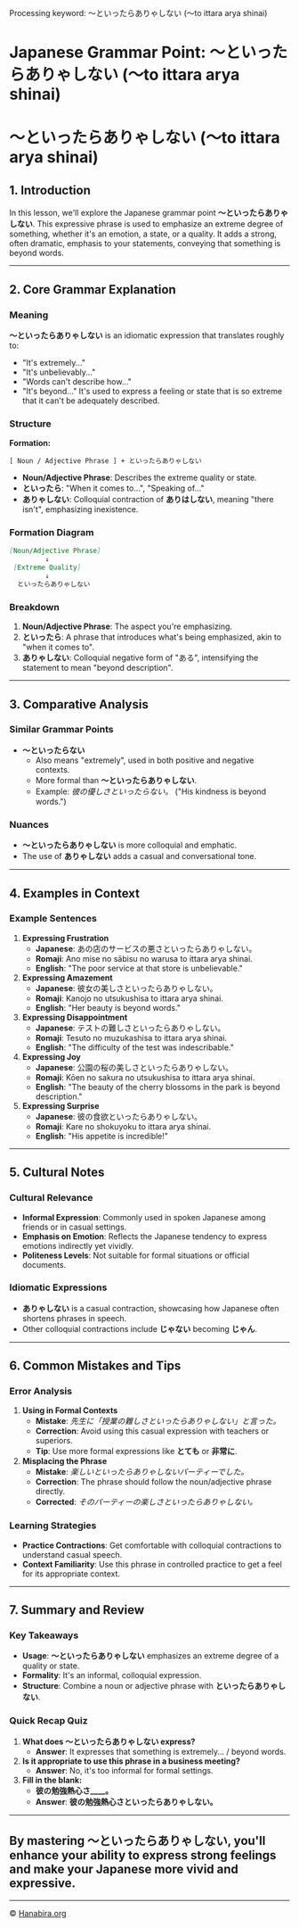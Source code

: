 Processing keyword: ～といったらありゃしない (〜to ittara arya shinai)
# Japanese Grammar Point: ～といったらありゃしない (〜to ittara arya shinai)
# ～といったらありゃしない (〜to ittara arya shinai)
## 1. Introduction
In this lesson, we'll explore the Japanese grammar point **～といったらありゃしない**. This expressive phrase is used to emphasize an extreme degree of something, whether it's an emotion, a state, or a quality. It adds a strong, often dramatic, emphasis to your statements, conveying that something is beyond words.

---
## 2. Core Grammar Explanation
### Meaning
**～といったらありゃしない** is an idiomatic expression that translates roughly to:
- "It's extremely..."
- "It's unbelievably..."
- "Words can't describe how..."
- "It's beyond..."
It's used to express a feeling or state that is so extreme that it can't be adequately described.
### Structure
**Formation:**
```plaintext
[ Noun / Adjective Phrase ] + といったらありゃしない
```
- **Noun/Adjective Phrase**: Describes the extreme quality or state.
- **といったら**: "When it comes to...", "Speaking of..."
- **ありゃしない**: Colloquial contraction of **ありはしない**, meaning "there isn't", emphasizing inexistence.
### Formation Diagram
```markdown
[Noun/Adjective Phrase]
         ↓
 [Extreme Quality]
         ↓
  といったらありゃしない
```
### Breakdown
1. **Noun/Adjective Phrase**: The aspect you're emphasizing.
2. **といったら**: A phrase that introduces what's being emphasized, akin to "when it comes to".
3. **ありゃしない**: Colloquial negative form of "ある", intensifying the statement to mean "beyond description".
---
## 3. Comparative Analysis
### Similar Grammar Points
- **～といったらない**
  - Also means "extremely", used in both positive and negative contexts.
  - More formal than **～といったらありゃしない**.
  - Example: *彼の優しさといったらない。* ("His kindness is beyond words.")
### Nuances
- **～といったらありゃしない** is more colloquial and emphatic.
- The use of **ありゃしない** adds a casual and conversational tone.
---
## 4. Examples in Context
### Example Sentences
1. **Expressing Frustration**
   - **Japanese**: あの店のサービスの悪さといったらありゃしない。
   - **Romaji**: Ano mise no sābisu no warusa to ittara arya shinai.
   - **English**: "The poor service at that store is unbelievable."
2. **Expressing Amazement**
   - **Japanese**: 彼女の美しさといったらありゃしない。
   - **Romaji**: Kanojo no utsukushisa to ittara arya shinai.
   - **English**: "Her beauty is beyond words."
3. **Expressing Disappointment**
   - **Japanese**: テストの難しさといったらありゃしない。
   - **Romaji**: Tesuto no muzukashisa to ittara arya shinai.
   - **English**: "The difficulty of the test was indescribable."
4. **Expressing Joy**
   - **Japanese**: 公園の桜の美しさといったらありゃしない。
   - **Romaji**: Kōen no sakura no utsukushisa to ittara arya shinai.
   - **English**: "The beauty of the cherry blossoms in the park is beyond description."
5. **Expressing Surprise**
   - **Japanese**: 彼の食欲といったらありゃしない。
   - **Romaji**: Kare no shokuyoku to ittara arya shinai.
   - **English**: "His appetite is incredible!"
---
## 5. Cultural Notes
### Cultural Relevance
- **Informal Expression**: Commonly used in spoken Japanese among friends or in casual settings.
- **Emphasis on Emotion**: Reflects the Japanese tendency to express emotions indirectly yet vividly.
- **Politeness Levels**: Not suitable for formal situations or official documents.
### Idiomatic Expressions
- **ありゃしない** is a casual contraction, showcasing how Japanese often shortens phrases in speech.
- Other colloquial contractions include **じゃない** becoming **じゃん**.
---
## 6. Common Mistakes and Tips
### Error Analysis
1. **Using in Formal Contexts**
   - **Mistake**: *先生に「授業の難しさといったらありゃしない」と言った。*
   - **Correction**: Avoid using this casual expression with teachers or superiors.
   - **Tip**: Use more formal expressions like **とても** or **非常に**.
2. **Misplacing the Phrase**
   - **Mistake**: *楽しいといったらありゃしないパーティーでした。*
   - **Correction**: The phrase should follow the noun/adjective phrase directly.
   - **Corrected**: *そのパーティーの楽しさといったらありゃしない。*
### Learning Strategies
- **Practice Contractions**: Get comfortable with colloquial contractions to understand casual speech.
- **Context Familiarity**: Use this phrase in controlled practice to get a feel for its appropriate context.
---
## 7. Summary and Review
### Key Takeaways
- **Usage**: **～といったらありゃしない** emphasizes an extreme degree of a quality or state.
- **Formality**: It's an informal, colloquial expression.
- **Structure**: Combine a noun or adjective phrase with **といったらありゃしない**.
### Quick Recap Quiz
1. **What does ～といったらありゃしない express?**
   - **Answer**: It expresses that something is extremely... / beyond words.
2. **Is it appropriate to use this phrase in a business meeting?**
   - **Answer**: No, it's too informal for formal settings.
3. **Fill in the blank:**
   - **彼の勉強熱心さ____。**
   - **Answer**: **彼の勉強熱心さといったらありゃしない。**
---
By mastering **～といったらありゃしない**, you'll enhance your ability to express strong feelings and make your Japanese more vivid and expressive.
---


---

© [Hanabira.org](https://hanabira.org)
